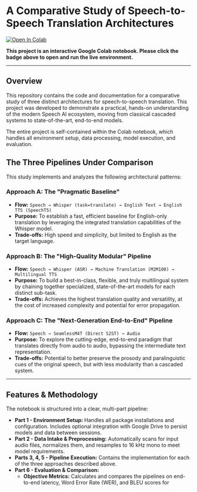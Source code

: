 # A Comparative Study of Speech-to-Speech Translation Architectures

[![Open In Colab](https://colab.research.google.com/assets/colab-badge.svg)](YOUR_SHAREABLE_COLAB_LINK_HERE)

**This project is an interactive Google Colab notebook. Please click the badge above to open and run the live environment.**

---

## Overview

This repository contains the code and documentation for a comparative study of three distinct architectures for speech-to-speech translation. This project was developed to demonstrate a practical, hands-on understanding of the modern Speech AI ecosystem, moving from classical cascaded systems to state-of-the-art, end-to-end models.

The entire project is self-contained within the Colab notebook, which handles all environment setup, data processing, model execution, and evaluation.

## The Three Pipelines Under Comparison

This study implements and analyzes the following architectural patterns:

### Approach A: The "Pragmatic Baseline"
*   **Flow:** `Speech → Whisper (task=translate) → English Text → English TTS (SpeechT5)`
*   **Purpose:** To establish a fast, efficient baseline for English-only translation by leveraging the integrated translation capabilities of the Whisper model.
*   **Trade-offs:** High speed and simplicity, but limited to English as the target language.

### Approach B: The "High-Quality Modular" Pipeline
*   **Flow:** `Speech → Whisper (ASR) → Machine Translation (M2M100) → Multilingual TTS`
*   **Purpose:** To build a best-in-class, flexible, and truly multilingual system by chaining together specialized, state-of-the-art models for each distinct sub-task.
*   **Trade-offs:** Achieves the highest translation quality and versatility, at the cost of increased complexity and potential for error propagation.

### Approach C: The "Next-Generation End-to-End" Pipeline
*   **Flow:** `Speech → SeamlessM4T (Direct S2ST) → Audio`
*   **Purpose:** To explore the cutting-edge, end-to-end paradigm that translates directly from audio to audio, bypassing the intermediate text representation.
*   **Trade-offs:** Potential to better preserve the prosody and paralinguistic cues of the original speech, but with less modularity than a cascaded system.

---

## Features & Methodology

The notebook is structured into a clear, multi-part pipeline:

*   **Part 1 - Environment Setup:** Handles all package installations and configuration. Includes optional integration with Google Drive to persist models and data between sessions.
*   **Part 2 - Data Intake & Preprocessing:** Automatically scans for input audio files, normalizes them, and resamples to 16 kHz mono to meet model requirements.
*   **Parts 3, 4, 5 - Pipeline Execution:** Contains the implementation for each of the three approaches described above.
*   **Part 6 - Evaluation & Comparison:**
    *   **Objective Metrics:** Calculates and compares the pipelines on end-to-end latency, Word Error Rate (WER), and BLEU scores for 
